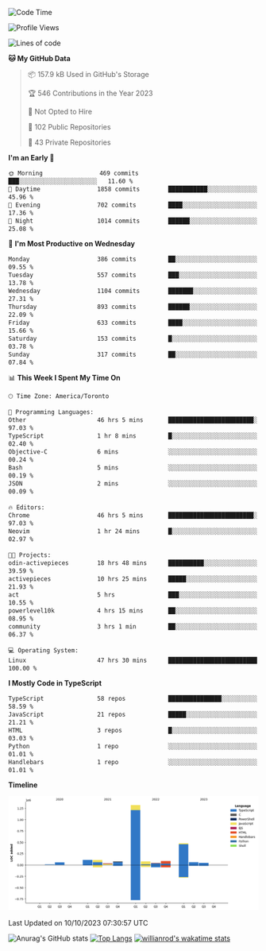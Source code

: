 <!--START_SECTION:waka-->
![Code Time](http://img.shields.io/badge/Code%20Time-720%20hrs%2041%20mins-blue)

![Profile Views](http://img.shields.io/badge/Profile%20Views-0-blue)

![Lines of code](https://img.shields.io/badge/From%20Hello%20World%20I%27ve%20Written-2.5%20million%20lines%20of%20code-blue)

**🐱 My GitHub Data** 

> 📦 157.9 kB Used in GitHub's Storage 
 > 
> 🏆 546 Contributions in the Year 2023
 > 
> 🚫 Not Opted to Hire
 > 
> 📜 102 Public Repositories 
 > 
> 🔑 43 Private Repositories 
 > 
**I'm an Early 🐤** 

```text
🌞 Morning                469 commits         ███░░░░░░░░░░░░░░░░░░░░░░   11.60 % 
🌆 Daytime                1858 commits        ███████████░░░░░░░░░░░░░░   45.96 % 
🌃 Evening                702 commits         ████░░░░░░░░░░░░░░░░░░░░░   17.36 % 
🌙 Night                  1014 commits        ██████░░░░░░░░░░░░░░░░░░░   25.08 % 
```
📅 **I'm Most Productive on Wednesday** 

```text
Monday                   386 commits         ██░░░░░░░░░░░░░░░░░░░░░░░   09.55 % 
Tuesday                  557 commits         ███░░░░░░░░░░░░░░░░░░░░░░   13.78 % 
Wednesday                1104 commits        ███████░░░░░░░░░░░░░░░░░░   27.31 % 
Thursday                 893 commits         ██████░░░░░░░░░░░░░░░░░░░   22.09 % 
Friday                   633 commits         ████░░░░░░░░░░░░░░░░░░░░░   15.66 % 
Saturday                 153 commits         █░░░░░░░░░░░░░░░░░░░░░░░░   03.78 % 
Sunday                   317 commits         ██░░░░░░░░░░░░░░░░░░░░░░░   07.84 % 
```


📊 **This Week I Spent My Time On** 

```text
🕑︎ Time Zone: America/Toronto

💬 Programming Languages: 
Other                    46 hrs 5 mins       ████████████████████████░   97.03 % 
TypeScript               1 hr 8 mins         █░░░░░░░░░░░░░░░░░░░░░░░░   02.40 % 
Objective-C              6 mins              ░░░░░░░░░░░░░░░░░░░░░░░░░   00.24 % 
Bash                     5 mins              ░░░░░░░░░░░░░░░░░░░░░░░░░   00.19 % 
JSON                     2 mins              ░░░░░░░░░░░░░░░░░░░░░░░░░   00.09 % 

🔥 Editors: 
Chrome                   46 hrs 5 mins       ████████████████████████░   97.03 % 
Neovim                   1 hr 24 mins        █░░░░░░░░░░░░░░░░░░░░░░░░   02.97 % 

🐱‍💻 Projects: 
odin-activepieces        18 hrs 48 mins      ██████████░░░░░░░░░░░░░░░   39.59 % 
activepieces             10 hrs 25 mins      █████░░░░░░░░░░░░░░░░░░░░   21.93 % 
act                      5 hrs               ███░░░░░░░░░░░░░░░░░░░░░░   10.55 % 
powerlevel10k            4 hrs 15 mins       ██░░░░░░░░░░░░░░░░░░░░░░░   08.95 % 
community                3 hrs 1 min         ██░░░░░░░░░░░░░░░░░░░░░░░   06.37 % 

💻 Operating System: 
Linux                    47 hrs 30 mins      █████████████████████████   100.00 % 
```

**I Mostly Code in TypeScript** 

```text
TypeScript               58 repos            ███████████████░░░░░░░░░░   58.59 % 
JavaScript               21 repos            █████░░░░░░░░░░░░░░░░░░░░   21.21 % 
HTML                     3 repos             █░░░░░░░░░░░░░░░░░░░░░░░░   03.03 % 
Python                   1 repo              ░░░░░░░░░░░░░░░░░░░░░░░░░   01.01 % 
Handlebars               1 repo              ░░░░░░░░░░░░░░░░░░░░░░░░░   01.01 % 
```



**Timeline**

![Lines of Code chart](https://raw.githubusercontent.com/wise-introvert/wise-introvert/master/assets/bar_graph.png)


 Last Updated on 10/10/2023 07:30:57 UTC
<!--END_SECTION:waka-->

![Anurag's GitHub stats](https://github-readme-stats.vercel.app/api?username=wise-introvert&count_private=true&show_icons=true)
[![Top Langs](https://github-readme-stats.vercel.app/api/top-langs/?username=wise-introvert&langs_count=10)](https://github.com/anuraghazra/github-readme-stats)
[![willianrod's wakatime stats](https://github-readme-stats.vercel.app/api/wakatime?username=wiseintrovert)](https://github.com/anuraghazra/github-readme-stats)
